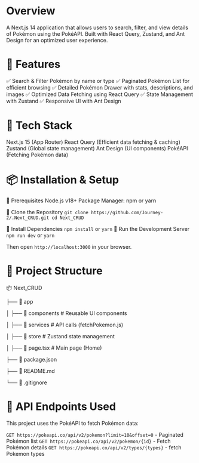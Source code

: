 # Overview

A Next.js 14 application that allows users to search, filter, and view details of Pokémon using the PokéAPI. Built with React Query, Zustand, and Ant Design for an optimized user experience.



# 📌 Features
✅ Search & Filter Pokémon by name or type
✅ Paginated Pokémon List for efficient browsing
✅ Detailed Pokémon Drawer with stats, descriptions, and images
✅ Optimized Data Fetching using React Query
✅ State Management with Zustand
✅ Responsive UI with Ant Design

# 🚀 Tech Stack
Next.js 15 (App Router)
React Query (Efficient data fetching & caching)
Zustand (Global state management)
Ant Design (UI components)
PokéAPI (Fetching Pokémon data)

# 📦 Installation & Setup
🔹 Prerequisites
Node.js v18+
Package Manager: npm or yarn

🔹 Clone the Repository
`git clone https://github.com/Journey-2/.Next_CRUD.git
cd Next_CRUD`

🔹 Install Dependencies
`npm install` or `yarn`
🔹 Run the Development Server
`npm run dev` or `yarn`

Then open `http://localhost:3000` in your browser.

# 📁 Project Structure

📦 Next_CRUD

├── 📂 app

│   ├── 📂 components      # Reusable UI components

│   ├── 📂 services        # API calls (fetchPokemon.js)

│   ├── 📂 store           # Zustand state management

│   ├── 📜 page.tsx        # Main page (Home)

├── 📜 package.json

├── 📜 README.md

└── 📜 .gitignore

# 🔹 API Endpoints Used
This project uses the PokéAPI to fetch Pokémon data:

`GET https://pokeapi.co/api/v2/pokemon?limit=10&offset=0` - Paginated Pokémon list
`GET https://pokeapi.co/api/v2/pokemon/{id}` - Fetch Pokémon details
`GET https://pokeapi.co/api/v2/types/{types}` - fetch Pokemon types
